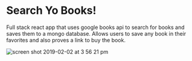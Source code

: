 # Search Yo Books!
Full stack react app that uses google books api to search for books and saves them to a mongo database.  Allows users to save any book in their favorites and also proves a link to buy the book.

![screen shot 2019-02-02 at 3 56 21 pm](https://user-images.githubusercontent.com/41456612/52169755-4656f580-2703-11e9-96af-1f3ca369848e.png)
